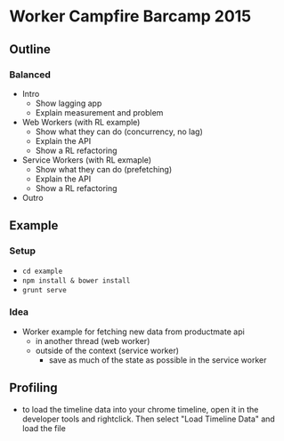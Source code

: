 # Worker Campfire Barcamp 2015

## Outline

### Balanced 
- Intro
  - Show lagging app
  - Explain measurement and problem
- Web Workers (with RL example)
	- Show what they can do (concurrency, no lag)
	- Explain the API
	- Show a RL refactoring
- Service Workers (with RL exmaple)
	- Show what they can do (prefetching)
	- Explain the API
	- Show a RL refactoring
- Outro

## Example

### Setup
- ```cd example```
- ```npm install & bower install```
- ```grunt serve```

### Idea
- Worker example for fetching new data from productmate api
  - in another thread (web worker)
  - outside of the context (service worker)
    - save as much of the state as possible in the service worker

## Profiling

- to load the timeline data into your chrome timeline, open it in the developer tools and rightclick. Then select "Load Timeline Data" and load the file